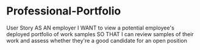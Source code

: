# Professional-Portfolio

User Story
AS AN employer
I WANT to view a potential employee's deployed portfolio of work samples
SO THAT I can review samples of their work and assess whether they're a good candidate for an open position
